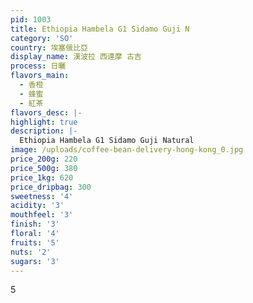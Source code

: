 ```yaml
---
pid: 1003
title: Ethiopia Hambela G1 Sidamo Guji N
category: 'SO'
country: 埃塞俄比亞
display_name: 漢波拉 西達摩 古吉
process: 日曬
flavors_main:
  - 香橙
  - 蜂蜜
  - 紅茶
flavors_desc: |-
highlight: true
description: |-
  Ethiopia Hambela G1 Sidamo Guji Natural
image: /uploads/coffee-bean-delivery-hong-kong_0.jpg
price_200g: 220
price_500g: 380
price_1kg: 620
price_dripbag: 300
sweetness: '4'
acidity: '3'
mouthfeel: '3'
finish: '3'
floral: '4'
fruits: '5'
nuts: '2'
sugars: '3'
---
```


5
